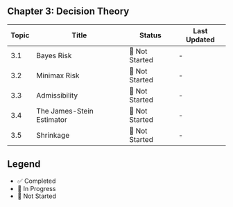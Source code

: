 ## Chapter 3: Decision Theory

| Topic | Title                     | Status         | Last Updated |
| ----- | ------------------------- | -------------- | ------------ |
| 3.1   | Bayes Risk                | 📝 Not Started | -            |
| 3.2   | Minimax Risk              | 📝 Not Started | -            |
| 3.3   | Admissibility             | 📝 Not Started | -            |
| 3.4   | The James-Stein Estimator | 📝 Not Started | -            |
| 3.5   | Shrinkage                 | 📝 Not Started | -            |

## Legend

- ✅ Completed
- 🚧 In Progress
- 📝 Not Started
